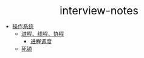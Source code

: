 <center><a href="#" target="_Self" style="font-size:28px;text-decoration:none;color:#000000;">interview-notes</a></center>

* [操作系统](操作系统/)
  * [进程、线程、协程](操作系统/进程-线程-协程/)
    * [进程调度](操作系统/进程-线程-协程/进程调度/)
  * [死锁](操作系统/死锁/)

